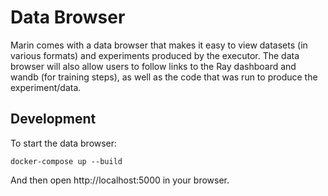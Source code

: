 # Data Browser

Marin comes with a data browser that makes it easy to
view datasets (in various formats) and experiments produced by the executor.
The data browser will also allow users to follow links to the Ray dashboard and wandb (for training steps),
as well as the code that was run to produce the experiment/data.

## Development

To start the data browser:

    docker-compose up --build

And then open http://localhost:5000 in your browser.
